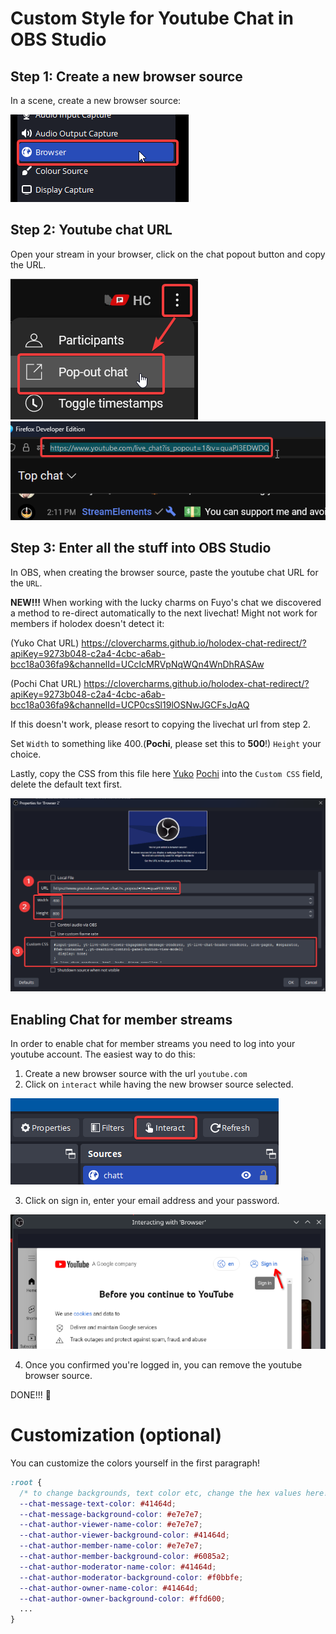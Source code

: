 # Custom Style for Youtube Chat in OBS Studio

## Step 1: Create a new browser source 

In a scene, create a new browser source:

![](readme-imgs/obs1.png)

## Step 2: Youtube chat URL

Open your stream in your browser, click on the chat popout button and copy the URL.

![](readme-imgs/yt1.png)
![](readme-imgs/yt2.png)

## Step 3: Enter all the stuff into OBS Studio

In OBS, when creating the browser source, paste the youtube chat URL for the `URL`.

**NEW!!!** When working with the lucky charms on Fuyo's chat we discovered a method to re-direct automatically to the next livechat! Might not work for members if holodex doesn't detect it:

(Yuko Chat URL) https://clovercharms.github.io/holodex-chat-redirect/?apiKey=9273b048-c2a4-4cbc-a6ab-bcc18a036fa9&channelId=UCcIcMRVpNqWQn4WnDhRASAw 

(Pochi Chat URL) https://clovercharms.github.io/holodex-chat-redirect/?apiKey=9273b048-c2a4-4cbc-a6ab-bcc18a036fa9&channelId=UCP0csSl19lOSNwJGCFsJqAQ


If this doesn't work, please resort to copying the livechat url from step 2.

Set `Width` to something like 400.(**Pochi**, please set this to **500**!) `Height` your choice. 

Lastly, copy the CSS from this file here [Yuko](yuko-chat.css) [Pochi](pochi-chat.css) into the `Custom CSS` field, delete the default text first.

![](readme-imgs/obs2.png)

## Enabling Chat for member streams

In order to enable chat for member streams you need to log into your youtube account. The easiest way to do this:

1. Create a new browser source with the url `youtube.com`
2. Click on `interact` while having the new browser source selected.

![](readme-imgs/obs3.png)

3. Click on sign in, enter your email address and your password.

![](readme-imgs/member1.png)

4. Once you confirmed you're logged in, you can remove the youtube browser source. 


DONE!!! 🎉


# Customization (optional)

You can customize the colors yourself in the first paragraph!

```css
:root {
  /* to change backgrounds, text color etc, change the hex values here! */
  --chat-message-text-color: #41464d;
  --chat-message-background-color: #e7e7e7;
  --chat-author-viewer-name-color: #e7e7e7;
  --chat-author-viewer-background-color: #41464d;
  --chat-author-member-name-color: #e7e7e7;
  --chat-author-member-background-color: #6085a2;
  --chat-author-moderator-name-color: #41464d;
  --chat-author-moderator-background-color: #f0bbfe;
  --chat-author-owner-name-color: #41464d;
  --chat-author-owner-background-color: #ffd600;
  ...
}
```
